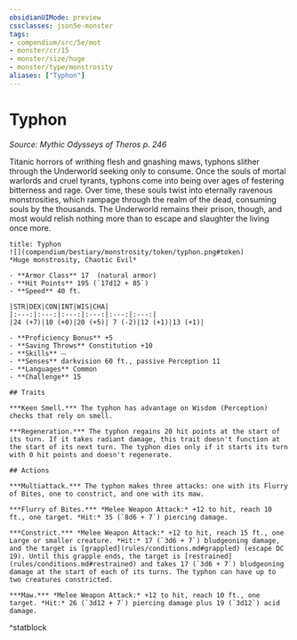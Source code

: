 ```yaml
---
obsidianUIMode: preview
cssclasses: json5e-monster
tags:
- compendium/src/5e/mot
- monster/cr/15
- monster/size/huge
- monster/type/monstrosity
aliases: ["Typhon"]
---
```

# Typhon
*Source: Mythic Odysseys of Theros p. 246*  

Titanic horrors of writhing flesh and gnashing maws, typhons slither through the Underworld seeking only to consume. Once the souls of mortal warlords and cruel tyrants, typhons come into being over ages of festering bitterness and rage. Over time, these souls twist into eternally ravenous monstrosities, which rampage through the realm of the dead, consuming souls by the thousands. The Underworld remains their prison, though, and most would relish nothing more than to escape and slaughter the living once more.

```ad-statblock
title: Typhon
![](compendium/bestiary/monstrosity/token/typhon.png#token)
*Huge monstrosity, Chaotic Evil*

- **Armor Class** 17  (natural armor)
- **Hit Points** 195 (`17d12 + 85`)
- **Speed** 40 ft.

|STR|DEX|CON|INT|WIS|CHA|
|:---:|:---:|:---:|:---:|:---:|:---:|
|24 (+7)|10 (+0)|20 (+5)| 7 (-2)|12 (+1)|13 (+1)|

- **Proficiency Bonus** +5
- **Saving Throws** Constitution +10
- **Skills** ⏤
- **Senses** darkvision 60 ft., passive Perception 11
- **Languages** Common
- **Challenge** 15

## Traits

***Keen Smell.*** The typhon has advantage on Wisdom (Perception) checks that rely on smell.

***Regeneration.*** The typhon regains 20 hit points at the start of its turn. If it takes radiant damage, this trait doesn't function at the start of its next turn. The typhon dies only if it starts its turn with 0 hit points and doesn't regenerate.

## Actions

***Multiattack.*** The typhon makes three attacks: one with its Flurry of Bites, one to constrict, and one with its maw.

***Flurry of Bites.*** *Melee Weapon Attack:* +12 to hit, reach 10 ft., one target. *Hit:* 35 (`8d6 + 7`) piercing damage.

***Constrict.*** *Melee Weapon Attack:* +12 to hit, reach 15 ft., one Large or smaller creature. *Hit:* 17 (`3d6 + 7`) bludgeoning damage, and the target is [grappled](rules/conditions.md#grappled) (escape DC 19). Until this grapple ends, the target is [restrained](rules/conditions.md#restrained) and takes 17 (`3d6 + 7`) bludgeoning damage at the start of each of its turns. The typhon can have up to two creatures constricted.

***Maw.*** *Melee Weapon Attack:* +12 to hit, reach 10 ft., one target. *Hit:* 26 (`3d12 + 7`) piercing damage plus 19 (`3d12`) acid damage.
```
^statblock